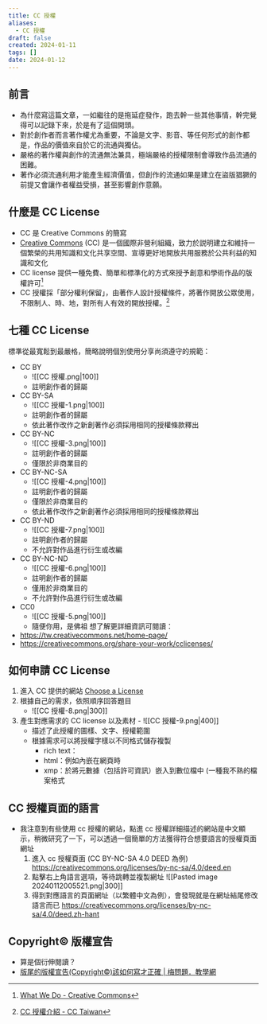 ```yaml
---
title: CC 授權
aliases:
  - CC 授權
draft: false
created: 2024-01-11
tags: []
date: 2024-01-12
---
```

## 前言
- 為什麼寫這篇文章，一如繼往的是拖延症發作，跑去幹一些其他事情，幹完覺得可以記錄下來，於是有了這個開頭。
- 對於創作者而言著作權尤為重要，不論是文字、影音、等任何形式的創作都是，作品的價值來自於它的流通與獨佔。
- 嚴格的著作權與創作的流通無法兼具，極端嚴格的授權限制會導致作品流通的困難。
- 著作必須流通利用才能產生經濟價值，但創作的流通如果是建立在盜版猖獗的前提又會讓作者權益受損，甚至影響創作意願。
## 什麼是 CC License
- CC 是 Creative Commons 的簡寫
- [Creative Commons](https://creativecommons.org/) (CC) 是一個國際非營利組織，致力於説明建立和維持一個繁榮的共用知識和文化共享空間、宣導更好地開放共用服務於公共利益的知識和文化
- CC  license 提供一種免費、簡單和標準化的方式來授予創意和學術作品的版權許可[^2]
- CC 授權採「部分權利保留」，由著作人設計授權條件，將著作開放公眾使用，不限制人、時、地，對所有人有效的開放授權。[^1]
## 七種 CC License
標準從最寬鬆到最嚴格，簡略說明個別使用分享尚須遵守的規範：
- CC BY
	- ![[CC 授權.png|100]]
	- 註明創作者的歸屬
- CC BY-SA
	- ![[CC 授權-1.png|100]]
	- 註明創作者的歸屬
	- 依此著作改作之新創著作必須採用相同的授權條款釋出
- CC BY-NC
	- ![[CC 授權-3.png|100]]
	- 註明創作者的歸屬
	- 僅限於非商業目的
- CC BY-NC-SA
	- ![[CC 授權-4.png|100]]
	- 註明創作者的歸屬
	- 僅限於非商業目的
	- 依此著作改作之新創著作必須採用相同的授權條款釋出
- CC BY-ND
	- ![[CC 授權-7.png|100]]
	- 註明創作者的歸屬
	- 不允許對作品進行衍生或改編
- CC BY-NC-ND
	- ![[CC 授權-6.png|100]]
	- 註明創作者的歸屬
	- 僅用於非商業目的
	- 不允許對作品進行衍生或改編
- CC0
	- ![[CC 授權-5.png|100]]
	- 隨便你用，是佛祖
想了解更詳細資訊可閱讀：
- https://tw.creativecommons.net/home-page/
- https://creativecommons.org/share-your-work/cclicenses/
## 如何申請 CC License
1. 進入 CC 提供的網站
   [Choose a License](https://chooser-beta.creativecommons.org/)
2. 根據自己的需求，依照順序回答題目
	- ![[CC 授權-8.png|300]]
3. 產生對應需求的 CC license 以及素材
	   - ![[CC 授權-9.png|400]]
	- 描述了此授權的圖樣、文字、授權範圍
	- 根據需求可以將授權字樣以不同格式儲存複製
		- rich text：
		- html：例如內嵌在網頁時
		- xmp：於將元數據（包括許可資訊）嵌入到數位檔中 (一種我不熟的檔案格式
## CC 授權頁面的語言
- 我注意到有些使用 cc 授權的網站，點進 cc 授權詳細描述的網站是中文顯示，稍微研究了一下，可以透過一個簡單的方法獲得符合想要語言的授權頁面網址
	1. 進入 cc 授權頁面 (CC BY-NC-SA 4.0 DEED 為例)
	   https://creativecommons.org/licenses/by-nc-sa/4.0/deed.en
	2. 點擊右上角語言選項，等待跳轉並複製網址
	   ![[Pasted image 20240112005521.png|300]]
	3. 得到對應語言的頁面網址（以繁體中文為例），會發現就是在網址結尾修改語言而已
	   https://creativecommons.org/licenses/by-nc-sa/4.0/deed.zh-hant

## Copyright© 版權宣告
- 算是個衍伸閱讀？
- [版尾的版權宣告(Copyright©)該如何寫才正確 | 梅問題．教學網](https://www.minwt.com/webdesign-dev/html/18311.html)

[^1]: [CC 授權介紹 - CC Taiwan](https://tw.creativecommons.net/home-page/)
[^2]: [What We Do - Creative Commons](https://creativecommons.org/about/)